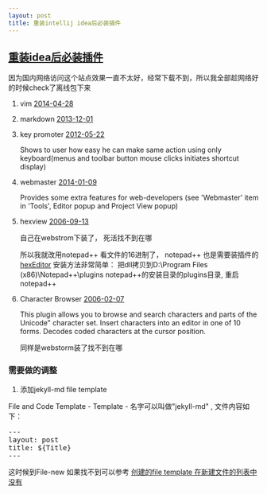 ```yaml
---
layout: post
title: 重装intellij idea后必装插件
---
```


## [重装idea后必装插件](http://plugins.jetbrains.com/?idea)

因为国内网络访问这个站点效果一直不太好，经常下载不到，所以我全部趁网络好的时候check了离线包下来

1. vim [2014-04-28](/attachments/2014-04-28-ideavim.zip)

2. markdown [2013-12-01](/attachments/2013-12-01-idea-markdown.zip)

3. key promoter [2012-05-22](/attachments/2012-05-22-Key_promoter_11324.jar)

    Shows to user how easy he can make same action using only keyboard(menus and toolbar button mouse clicks initiates shortcut display)

4. webmaster [2014-01-09](/attachments/2014-01-09-webmaster.zip)

    Provides some extra features for web-developers (see 'Webmaster' item in 'Tools', Editor popup and Project View popup)

5. hexview [2006-09-13](/attachments/2006-09-13-HexView_2423.jar)

    自己在webstrom下装了， 死活找不到在哪

    所以我就改用notepad++ 看文件的16进制了， notepad++ 也是需要装插件的[hexEditor](/attachments/2014-04-23-HexEditor.dll)  安装方法非常简单： 把dll拷贝到D:\Program Files (x86)\Notepad++\plugins  notepad++的安装目录的plugins目录, 重启notepad++

6. Character Browser [2006-02-07](/attachments/2006-02-07-Character_Browser_915.zip)

    This plugin allows you to browse and search characters and parts of the Unicode" character set. Insert characters into an editor in one of 10 forms. Decodes coded characters at the cursor position.

    同样是webstorm装了找不到在哪

### 需要做的调整
1. 添加jekyll-md file template

File and Code Template - Template - 名字可以叫做"jekyll-md" , 文件内容如下：

<pre>
---
layout: post
title: ${Title}
---
</pre>

这时候到File-new 如果找不到可以参考 [创建的file template 在新建文件的列表中没有](/all/web/ideas/2014/05/02/idea-file-template-not-show.html)
